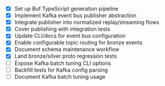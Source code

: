 - [x] Set up Buf TypeScript generation pipeline
- [x] Implement Kafka event bus publisher abstraction
- [x] Integrate publisher into normalized replay/streaming flows
- [x] Cover publishing with integration tests
- [x] Update CLI/docs for event bus configuration
- [x] Enable configurable topic routing for bronze events
- [x] Document schema maintenance workflow
- [x] Land bronze/silver proto regression tests
- [ ] Expose Kafka batch tuning CLI options
- [ ] Backfill tests for Kafka config parsing
- [ ] Document Kafka batch tuning usage
